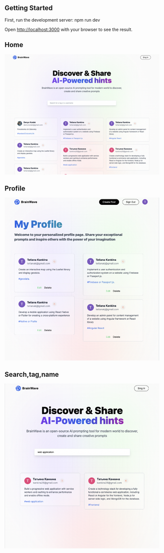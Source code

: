## Getting Started

First, run the development server:
npm run dev

Open [http://localhost:3000](http://localhost:3000) with your browser to see the result.
## Home
![Home](https://github.com/Klem26/share/blob/main/public/assets/images/Снимок%20экрана%202023-06-16%20в%2015.15.01.png)
## Profile
![Profile](https://github.com/Klem26/share/blob/main/public/assets/images/Снимок%20экрана%202023-06-16%20в%2015.17.23.png)
## Search,tag,name
![Search,tag,name](https://github.com/Klem26/share/blob/main/public/assets/images/Снимок%20экрана%202023-06-16%20в%2015.15.23.png)


